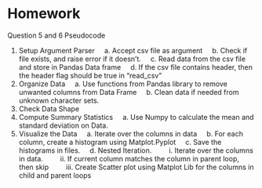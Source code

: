 # Homework
Question 5 and 6
Pseudocode
&nbsp;&nbsp;&nbsp;&nbsp;

1)	Setup Argument Parser
&nbsp;&nbsp;&nbsp;&nbsp;a.	Accept csv file as argument
&nbsp;&nbsp;&nbsp;&nbsp;b.	Check if file exists, and raise error if it doesn’t.
&nbsp;&nbsp;&nbsp;&nbsp;c.	Read data from the csv file and store in Pandas Data frame
&nbsp;&nbsp;&nbsp;&nbsp;d.	If the csv file contains header, then the header flag should be true in “read_csv”
2)	Organize Data
&nbsp;&nbsp;&nbsp;&nbsp;a.	Use functions from Pandas library to remove unwanted columns from Data Frame
&nbsp;&nbsp;&nbsp;&nbsp;b.	Clean data if needed from unknown character sets.
3)	Check Data Shape
4)	Compute Summary Statistics
&nbsp;&nbsp;&nbsp;&nbsp;a.	Use Numpy to calculate the mean and standard deviation on Data.
5)	Visualize the Data
&nbsp;&nbsp;&nbsp;&nbsp;a.	Iterate over the columns in data
&nbsp;&nbsp;&nbsp;&nbsp;b.	For each column, create a histogram using Matplot.Pyplot
&nbsp;&nbsp;&nbsp;&nbsp;c.	Save the histograms in files.
&nbsp;&nbsp;&nbsp;&nbsp;d.	Nested Iteration.
&nbsp;&nbsp;&nbsp;&nbsp;&nbsp;&nbsp;&nbsp;&nbsp;i.	Iterate over the columns in data.
&nbsp;&nbsp;&nbsp;&nbsp;&nbsp;&nbsp;&nbsp;&nbsp;ii.	If current column matches the column in parent loop, then skip
&nbsp;&nbsp;&nbsp;&nbsp;&nbsp;&nbsp;&nbsp;&nbsp;iii.	Create Scatter plot using Matplot Lib for the columns in child and parent loops
